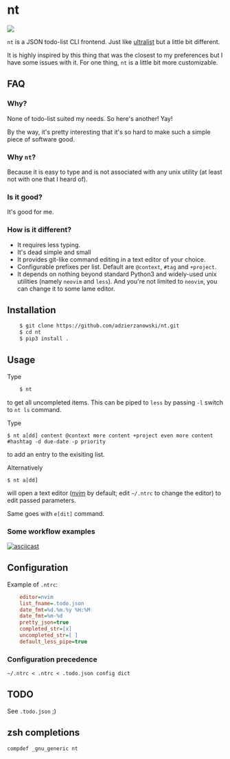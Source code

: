 # nt
![](https://travis-ci.org/adzierzanowski/nt.svg?branch=master)

`nt` is a JSON todo-list CLI frontend. Just like
[ultralist](https://github.com/ultralist/ultralist) but a little bit different.

It is highly inspired by this thing that was the closest to my preferences
but I have some issues with it. For one thing, `nt` is a little bit more
customizable.

## FAQ

### Why?

None of todo-list suited my needs. So here's another! Yay!

By the way, it's pretty interesting that it's so hard to make such a simple
piece of software good.

### Why `nt`?

Because it is easy to type and is not associated with any unix utility
(at least not with one that I heard of).

### Is it good?

It's good for me.

### How is it different?

* It requires less typing.
* It's dead simple and small
* It provides git-like command editing in a text editor of your choice.
* Configurable prefixes per list. Default are `@context`, `#tag` and `+project`.
* It depends on nothing beyond standard Python3 and widely-used unix
utilities (namely `neovim` and `less`). And you're not limited to `neovim`,
you can change it to some lame editor.

## Installation

```bash
    $ git clone https://github.com/adzierzanowski/nt.git
    $ cd nt
    $ pip3 install .
```

## Usage

Type

```bash
    $ nt
```

to get all uncompleted items. This can be piped to `less` by passing `-l`
switch to `nt ls` command.

Type

    $ nt a[dd] content @context more content +project even more content #hashtag -d due-date -p priority

to add an entry to the exisiting list.

Alternatively

    $ nt a[dd]

will open a text editor ([nvim](https://github.com/neovim/neovim) by default;
edit `~/.ntrc` to change the editor) to edit passed parameters.

Same goes with `e[dit]` command.

### Some workflow examples

[![asciicast](https://asciinema.org/a/AzMcet2kVExAoxHtKhngTob5n.svg)](https://asciinema.org/a/AzMcet2kVExAoxHtKhngTob5n)

## Configuration

Example of `.ntrc`:

```ini
    editor=nvim
    list_fname=.todo.json
    date_fmt=%d.%m.%y %H:%M
    date_fmt=%m-%d
    pretty_json=true
    completed_str=[x]
    uncompleted_str=[ ]
    default_less_pipe=true
```

### Configuration precedence

    ~/.ntrc < .ntrc < .todo.json config dict

## TODO

See `.todo.json` ;)

## zsh completions

    compdef _gnu_generic nt
